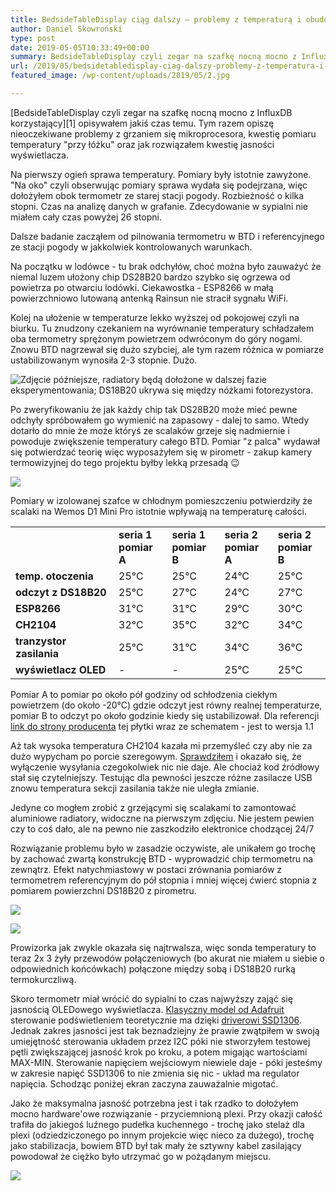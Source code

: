 ```yaml
---
title: BedsideTableDisplay ciąg dalszy – problemy z temperaturą i obudowa
author: Daniel Skowroński
type: post
date: 2019-05-05T10:33:49+00:00
summary: BedsideTableDisplay czyli zegar na szafkę nocną mocno z InfluxDB korzystający opisywałem jakiś czas temu. Tym razem opiszę nieoczekiwane problemy z grzaniem się mikroprocesora, kwestię pomiaru temperatury "przy łóżku" oraz jak rozwiązałem kwestię jasności wyświetlacza.
url: /2019/05/bedsidetabledisplay-ciag-dalszy-problemy-z-temperatura-i-obudowa/
featured_image: /wp-content/uploads/2019/05/2.jpg

---
```

[BedsideTableDisplay czyli zegar na szafkę nocną mocno z InfluxDB korzystający][1] opisywałem jakiś czas temu. Tym razem opiszę nieoczekiwane problemy z grzaniem się mikroprocesora, kwestię pomiaru temperatury "przy łóżku" oraz jak rozwiązałem kwestię jasności wyświetlacza.

Na pierwszy ogień sprawa temperatury. Pomiary były istotnie zawyżone. "Na oko" czyli obserwując pomiary sprawa wydała się podejrzana, więc dołożyłem obok termometr ze starej stacji pogody. Rozbieżność o kilka stopni. Czas na analizę danych w grafanie. Zdecydowanie w sypialni nie miałem cały czas powyżej 26 stopni.

Dalsze badanie zacząłem od pilnowania termometru w BTD i referencyjnego ze stacji pogody w jakkolwiek kontrolowanych warunkach. 

Na początku w lodówce - tu brak odchyłów, choć można było zauważyć że niemal luzem ułożony chip DS28B20 bardzo szybko się ogrzewa od powietrza po otwarciu lodówki. Ciekawostka - ESP8266 w małą powierzchniowo lutowaną antenką Rainsun nie stracił sygnału WiFi.

Kolej na ułożenie w temperaturze lekko wyższej od pokojowej czyli na biurku. Tu znudzony czekaniem na wyrównanie temperatury schładzałem oba termometry sprężonym powietrzem odwróconym do góry nogami. Znowu BTD nagrzewał się dużo szybciej, ale tym razem różnica w pomiarze ustabilizowanym wynosiła 2-3 stopnie. Dużo.

![Zdjęcie późniejsze, radiatory będą dołożone w dalszej fazie eksperymentowania; DS18B20 ukrywa się między nóżkami fotorezystora.](/wp-content/uploads/2019/05/1.jpg "Zdjęcie późniejsze, radiatory będą dołożone w dalszej fazie eksperymentowania; DS18B20 ukrywa się między nóżkami fotorezystora.")

Po zweryfikowaniu że jak każdy chip tak DS28B20 może mieć pewne odchyły spróbowałem go wymienić na zapasowy - dalej to samo. Wtedy dotarło do mnie że może któryś ze scalaków grzeje się nadmiernie i powoduje zwiększenie temperatury całego BTD. Pomiar "z palca" wydawał się potwierdzać teorię więc wyposażyłem się w pirometr - zakup kamery termowizyjnej do tego projektu byłby lekką przesadą 😉 

![](/wp-content/uploads/2019/05/2.jpg)

Pomiary w izolowanej szafce w chłodnym pomieszczeniu potwierdziły że scalaki na Wemos D1 Mini Pro istotnie wpływają na temperaturę całości.

<table class="wp-block-table">
  <tr>
    <td>
    </td>
    <td>
      <strong>seria 1<br />pomiar A</strong>
    </td>
    <td>
      <strong>seria 1<br />pomiar B</strong>
    </td>
    <td>
      <strong>seria 2<br />pomiar A</strong>
    </td>
    <td>
      <strong>seria 2<br />pomiar B</strong>
    </td>
  </tr>
  
  <tr>
    <td>
      <strong>temp. otoczenia</strong>
    </td>
    <td>
      25°C
    </td>
    <td>
      25°C
    </td>
    <td>
      24°C
    </td>
    <td>
      25°C
    </td>
  </tr>
  
  <tr>
    <td>
      <strong>odczyt z DS18B20</strong>
    </td>
    <td>
      25°C
    </td>
    <td>
      27°C
    </td>
    <td>
      24°C
    </td>
    <td>
      27°C
    </td>
  </tr>
  
  <tr>
    <td>
      <strong>ESP8266</strong>
    </td>
    <td>
      31°C
    </td>
    <td>
      31°C
    </td>
    <td>
      29°C
    </td>
    <td>
      30°C
    </td>
  </tr>
  
  <tr>
    <td>
      <strong>CH2104</strong>
    </td>
    <td>
      32°C
    </td>
    <td>
      35°C
    </td>
    <td>
      32°C
    </td>
    <td>
      34°C
    </td>
  </tr>
  
  <tr>
    <td>
      <strong>tranzystor zasilania</strong>
    </td>
    <td>
      25°C
    </td>
    <td>
      31°C
    </td>
    <td>
      34°C
    </td>
    <td>
      36°C
    </td>
  </tr>
  
  <tr>
    <td>
      <strong>wyświetlacz OLED</strong>
    </td>
    <td>
      -
    </td>
    <td>
      -
    </td>
    <td>
      25°C
    </td>
    <td>
      25°C
    </td>
  </tr>
</table>

Pomiar A to pomiar po około pół godziny od schłodzenia ciekłym powietrzem (do około -20°C) gdzie odczyt jest równy realnej temperaturze, pomiar B to odczyt po około godzinie kiedy się ustabilizował. Dla referencji [link do strony producenta][2] tej płytki wraz ze schematem - jest to wersja 1.1

Aż tak wysoka temperatura CH2104 kazała mi przemyśleć czy aby nie za dużo wypycham po porcie szeregowym. [Sprawdziłem][3] i okazało się, że wyłączenie wysyłania czegokolwiek nic nie daje. Ale chociaż kod źródłowy stał się czytelniejszy. Testując dla pewności jeszcze różne zasilacze USB znowu temperatura sekcji zasilania także nie uległa zmianie. 

Jedyne co mogłem zrobić z grzejącymi się scalakami to zamontować aluminiowe radiatory, widoczne na pierwszym zdjęciu. Nie jestem pewien czy to coś dało, ale na pewno nie zaszkodziło elektronice chodzącej 24/7

Rozwiązanie problemu było w zasadzie oczywiste, ale unikałem go trochę by zachować zwartą konstrukcję BTD - wyprowadzić chip termometru na zewnątrz. Efekt natychmiastowy w postaci zrównania pomiarów z termometrem referencyjnym do pół stopnia i mniej więcej ćwierć stopnia z pomiarem powierzchni DS18B20 z pirometru.

![](/wp-content/uploads/2019/05/4.jpg)

![](/wp-content/uploads/2019/05/5.jpg)

Prowizorka jak zwykle okazała się najtrwalsza, więc sonda temperatury to teraz 2x 3 żyły przewodów połączeniowych (bo akurat nie miałem u siebie o odpowiednich końcówkach) połączone między sobą i DS18B20 rurką termokurczliwą.

Skoro termometr miał wrócić do sypialni to czas najwyższy zająć się jasnością OLEDowego wyświetlacza. [Klasyczny model od Adafruit][4] sterowanie podświetleniem teoretycznie ma dzięki [driverowi SSD1306][5]. Jednak zakres jasności jest tak beznadziejny że prawie zwątpiłem w swoją umiejętność sterowania układem przez I2C póki nie stworzyłem testowej pętli zwiększającej jasność krok po kroku, a potem migając wartościami MAX-MIN. Sterowanie napięciem wejściowym niewiele daje - póki jesteśmy w zakresie napięć SSD1306 to nie zmienia się nic - układ ma regulator napięcia. Schodząc poniżej ekran zaczyna zauważalnie migotać. 

Jako że maksymalna jasność potrzebna jest i tak rzadko to dołożyłem mocno hardware'owe rozwiązanie - przyciemnioną plexi. Przy okazji całość trafiła do jakiegoś luźnego pudełka kuchennego - trochę jako stelaż dla plexi (odziedziczonego po innym projekcie więc nieco za dużego), trochę jako stabilizacja, bowiem BTD był tak mały że sztywny kabel zasilający powodował że ciężko było utrzymać go w pożądanym miejscu.

![](/wp-content/uploads/2019/05/3.jpg)

 [2]: https://wiki.wemos.cc/products:retired:d1_mini_pro_v1.1.0
 [3]: https://github.com/danielskowronski/btd/commit/56494c2207eb1bf56aa0e57c7c3ea6bc4db41e0b
 [4]: https://www.adafruit.com/product/326
 [5]: https://cdn-shop.adafruit.com/datasheets/SSD1306.pdf